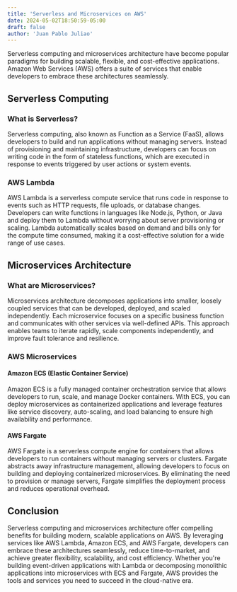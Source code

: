 ```yaml
---
title: 'Serverless and Microservices on AWS'
date: 2024-05-02T18:50:59-05:00
draft: false
author: 'Juan Pablo Juliao'
---
```


Serverless computing and microservices architecture have become popular paradigms for building scalable, flexible, and cost-effective applications. <!--more-->Amazon Web Services (AWS) offers a suite of services that enable developers to embrace these architectures seamlessly.

## Serverless Computing

### What is Serverless?

Serverless computing, also known as Function as a Service (FaaS), allows developers to build and run applications without managing servers. Instead of provisioning and maintaining infrastructure, developers can focus on writing code in the form of stateless functions, which are executed in response to events triggered by user actions or system events.

### AWS Lambda

AWS Lambda is a serverless compute service that runs code in response to events such as HTTP requests, file uploads, or database changes. Developers can write functions in languages like Node.js, Python, or Java and deploy them to Lambda without worrying about server provisioning or scaling. Lambda automatically scales based on demand and bills only for the compute time consumed, making it a cost-effective solution for a wide range of use cases.

## Microservices Architecture

### What are Microservices?

Microservices architecture decomposes applications into smaller, loosely coupled services that can be developed, deployed, and scaled independently. Each microservice focuses on a specific business function and communicates with other services via well-defined APIs. This approach enables teams to iterate rapidly, scale components independently, and improve fault tolerance and resilience.

### AWS Microservices

#### Amazon ECS (Elastic Container Service)

Amazon ECS is a fully managed container orchestration service that allows developers to run, scale, and manage Docker containers. With ECS, you can deploy microservices as containerized applications and leverage features like service discovery, auto-scaling, and load balancing to ensure high availability and performance.

#### AWS Fargate

AWS Fargate is a serverless compute engine for containers that allows developers to run containers without managing servers or clusters. Fargate abstracts away infrastructure management, allowing developers to focus on building and deploying containerized microservices. By eliminating the need to provision or manage servers, Fargate simplifies the deployment process and reduces operational overhead.

## Conclusion

Serverless computing and microservices architecture offer compelling benefits for building modern, scalable applications on AWS. By leveraging services like AWS Lambda, Amazon ECS, and AWS Fargate, developers can embrace these architectures seamlessly, reduce time-to-market, and achieve greater flexibility, scalability, and cost efficiency. Whether you're building event-driven applications with Lambda or decomposing monolithic applications into microservices with ECS and Fargate, AWS provides the tools and services you need to succeed in the cloud-native era.

